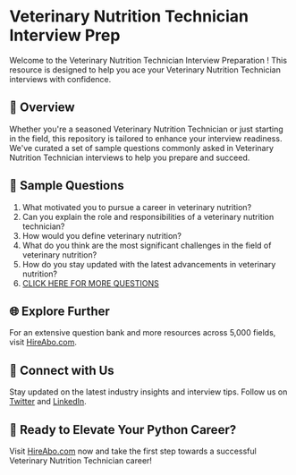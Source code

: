# Veterinary Nutrition Technician Interview Prep

Welcome to the Veterinary Nutrition Technician Interview Preparation ! This resource is designed to help you ace your Veterinary Nutrition Technician interviews with confidence.

## 🚀 Overview

Whether you're a seasoned Veterinary Nutrition Technician or just starting in the field, this repository is tailored to enhance your interview readiness. We've curated a set of sample questions commonly asked in Veterinary Nutrition Technician interviews to help you prepare and succeed.

## 📝 Sample Questions

1. What motivated you to pursue a career in veterinary nutrition?
2. Can you explain the role and responsibilities of a veterinary nutrition technician?
3. How would you define veterinary nutrition?
4. What do you think are the most significant challenges in the field of veterinary nutrition?
5. How do you stay updated with the latest advancements in veterinary nutrition?
6. [CLICK HERE FOR MORE QUESTIONS](https://hireabo.com/job/24_1_32/Veterinary%20Nutrition%20Technician)

## 🌐 Explore Further

For an extensive question bank and more resources across 5,000 fields, visit [HireAbo.com](https://www.hireabo.com).

## 📱 Connect with Us

Stay updated on the latest industry insights and interview tips. Follow us on [Twitter](https://twitter.com/hireabo) and [LinkedIn](https://www.linkedin.com/in/hire-abo-3609972a8/).

## 🚀 Ready to Elevate Your Python Career?

Visit [HireAbo.com](https://www.hireabo.com) now and take the first step towards a successful Veterinary Nutrition Technician career!